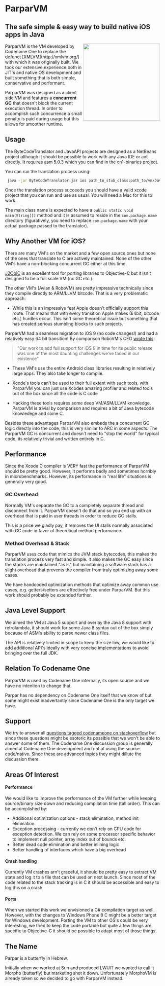 # ParparVM
## The safe simple & easy way to build native iOS apps in Java

<img align="right" src="http://codenameone.com/img/parpar.png" height="250">
ParparVM is the VM developed by Codename One to replace the defunct [XMLVM](http://xmlvm.org/) with which it was 
originally built. We took our extensive experience both in JIT's and native OS development and built something
that is both simple, conservative and performant. 

ParparVM was designed as a client side VM and features a **concurrent GC** that doesn't block the current execution thread. In order to accomplish such concurrence a small penalty is paid during usage but this allows for smoother runtime.

## Usage
The ByteCodeTranslator and JavaAPI projects are designed as a NetBeans project although it should be possible to work with any Java IDE or ant directly. It requires asm 5.0.3 which you can find in the [cn1-binaries](http://github.com/codenameone/cn1-binaries) project.

You can run the translation process using:
```bash
 java -jar ByteCodeTranslator.jar ios path_to_stub_class:path_to/vm/JavaAPI/build/classes;path_to_your_classes  dest_build_dir MainClassName com.package.name "Title For Project" "1.0" ios none
```

Once the translation process succeeds you should have a valid xcode project that you can run and use as usual. You will need a Mac for this to work.

The main class name is expected to have a `public static void main(String[])` method and it is assumed to reside in the `com.package.name` directory  (figuratively, you need to replace `com.package.name` with your actual package passed to the translator).

## Why Another VM for iOS?

There are many VM's on the market and a few open source ones but none of the ones that translate to C are actively maintained. None of the other VM's have a non-blocking concurrent GC either at this time.

[J2ObjC](https://github.com/google/j2objc) is an excellent tool for porting libraries to Objective-C but it isn't designed
to be a full scale VM (no GC etc.).

The other VM's (Avian & RoboVM) are pretty impressive technically since they compile directly to ARM/LLVM bitcode. 
That is a very problematic approach:

 - While this is an impressive feat Apple doesn't officially support this route. That means that with every transition 
 Apple makes (64bit, bitcode etc.) hurdles occur. This isn't some theoretical issue but something that has created 
 serious stumbling blocks to such projects.
 
 ParparVM had a seamless migration to iOS 9 (no code changes!) and had a relatively easy 64 bit transition!
 By comparison RoboVM's CEO [wrote this](https://groups.google.com/d/msg/robovm/OnE3moz3d-8/nba0ury5CwAJ):

> "Our work to add full support for iOS 9 in time for its public release was one of the most daunting challenges we’ve faced in our existence" 

 - These VM's use the entire Android class libraries resulting in relatively large apps. They also take longer 
 to compile.
 
 - Xcode's tools can't be used to their full extent with such tools, with ParparVM you can just use Xcodes amazing
 profiler and related tools out of the box since all the code is C code
 
 - Hacking these tools requires some deep VM/ASM/LLVM knowledge. ParparVM is trivial by comparison and requires a bit 
 of Java bytecode knowledege and some C.


Besides these advantages ParparVM also embeds the a concurrent GC logic directly into the code, this is very similar to
ARC in some aspects. The ParparVM GC is concurrent and doesn't need to "stop the world" for typical code, its relatively 
trivial and written entirely in C.

## Performance

Since the Xcode C compiler is VERY fast the performance of ParparVM should be pretty good. However, it performs badly and
sometimes horribly in microbenchmarks. However, its performance in "real life" situations is generally very good.

### GC Overhead

Normally VM's separate the GC to a completely separate thread and disconnect from it. ParparVM doesn't do that and so
you end up with an overhead that is paid in user threads in order to reduce GC stalls. 

This is a price we gladly pay, it removes the UI stalls normally associated with GC code in favor of theoretical 
method performance. 

### Method Overhead & Stack

ParparVM uses code that mimics the JVM stack bytecodes, this makes the translation process very fast and simple. It
also makes the GC easy since the stacks are maintained "as is" but maintaining a software stack has a slight overhead
that prevents the compiler from truly optimizing away some cases. 

We have handcoded optimization methods that optimize away common use cases, e.g. getters/setters are effectively free
under ParparVM. But this work should probably be extended further.

## Java Level Support

We aimed the VM at Java 5 support and overlay the Java 8 support with retrolambda, it should work for some Java 8 syntax out of the box simply because of ASM's ability to parse newer class files. 

The API is relatively limited in scope to keep the size low, we would like to add additional API's ideally with very concise implementations to avoid bringing over the full JDK.

## Relation To Codename One

ParparVM is used by Codename One internally, its open source and we have no intention to change that. 

Parpar has no dependency on Codename One itself that we know of but some might exist inadvertantly since Codename One is the only target we have.

## Support

We try to answer all [questions tagged codenameone on stackoverflow](http://stackoverflow.com/tags/codenameone) but since these questions might be esoteric its possible that we won't be able to answer some of them. The Codename One discussion group is generally aimed at Codename One development and not at using the source code/native. Since these are advanced topics they might dillute the discussion there.

## Areas Of Interest
#### Performance
We would like to improve the performance of the VM further while keeping source/binary size down and reducing compilation time (tall order). This can be accomplished by:

  - Additional optimization options - stack elimination, method init elimination.
  - Exception processing - currently we don't rely on CPU code for exception detection. We can rely on some processor specific behavior to implement null pointer, array index out of bounds etc.
  - Better dead code elimination and better inlining logic
  - Better handling of interfaces which have a big overhead

#### Crash handling
Currently VM crashes arn't graceful, it should be pretty easy to extract VM state and log it to a file that can be used on next launch. Since most of the code related to the stack tracking is in C it should be accessible and easy to log this on a crash.

#### Ports
When we started this work we envisioned a C# compilation target as well. However, with the changes to Windows Phone 8 C might be a better target for Windows development. Porting the VM to other OS's could be very interesting, we tried to keep the code portable but quite a few things are specific to Objective-C it should be possible to adapt most of those things.

## The Name

Parpar is a butterfly in Hebrew.

Initially when we worked at Sun and produced LWUIT we wanted to call it Morpho (butterfly) but marketing shot it down.
Unfortunately MorphoVM is already taken so we decided to go with ParparVM instead.
